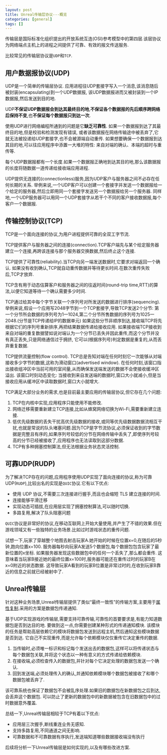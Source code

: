 ```yaml
---
layout: post
title: Unreal传输层协议---概览
categories: [general]
tags: []
---
```


传输层是国际标准化组织提出的开放系统互连(OSI)参考模型中的第四层.该层协议为网络端点主机上的进程之间提供了可靠、有效的报文传送服务.

比较常见的传输层协议是`UDP`和`TCP`.

## 用户数据报协议(UDP)

UDP是一个简单的传输层协议.
应用进程往UDP套接字写入一个消息,该消息随后被封装(encapsulating)到一个UDP数据报,
该UDP数据报进而又被封装到一个IP数据报,然后发送到目的地.

UDP**不保证UDP数据报会到达其最终目的地**,**不保证各个数据报的先后顺序跨网络后保持不变**,也**不保证每个数据报只到达一次**.

使用UDP进行网络编程所通到的问题是它**缺乏可靠性**.
如果一个数据报到达了其最终目的地,但是校验和检测发现有错误,
或者该数据报在网络传输途中被丢弃了,它就无法被投递给UDP套接字,也不会被源端自动重传.
如果想要确保一个数据报到达其目的地,可以往应用程序中添置一大堆的特性: 来自对端的确认、本端的超时与重传等.

每个UDP数据报都有一个长度.如果一个数据报正确地到达其目的地,那么该数据报的长度将随数据一道传递给接收端应用进程.

UDP提供无连接的(connectionless)服务,因为UDP客户与服务器之间不必存在任何长期的关系.
举例来说,一个UDP客户可以创建一个套接字并发送一个数据报给一个给定的服务器,然后立即用同一个套接字发送另一个数据报给另一个服务器.
同样地,一个UDP服务器可以用同一个UDP套接字从若干个不同的客户接收数据报,每个客户一个数据报.

## 传输控制协议(TCP)
TCP是一个面向连接的协议,为用户进程提供可靠的全双工字节流.

TCP提供客户与服务器之间的连接(connection).TCP客户端先与某个给定服务器建立一个连接,再跨该连接与那个服务器交换数据,然后终止这个连接.

TCP提供了可靠性(reliability).当TCP向另一端发送数据时,它要求对端返回一个确认.
如果没有收到确认,TCP就自动重传数据并等待更长时间.在数次重传失败后,TCP才放弃.

TCP含有用于动态估算客户和服务器之间的往返时间(round-trip time,RTT)的算法,以便它知道等待一个确认需要多少时间.

TCP通过给其中每个字节关联一个序列号对所发送的数据进行排序(sequencing).
举例来说,假设一个应用写2048字节到一个TCP套接字,导致TCP发送2个分节: 
第一个分节所会数据的序列号为1一1024,第二个分节所售数据的序列号为1025一2048.(分节是TCP传递给IP的数据单元)
如果这些分节非顺序到达,接收端TCP将先根据它们的序列号重新排序,再把结果数据传递给接收应用.
如果接收端TCP接收到来自对端的重复数据譬如说对端认为一个分节已丢失并因此重传,而这个分节并没有真正丢失,只是网络通信过于拥挤,
它可以(根据序列号)判定数据是重复的,从而丢弃重复数据.

TCP提供流量控制(flow control).
TCP总是告知对端在任何时刻它一次能够从对端接收多少字节的数据,这称为滑动窗口(advertised window).
在任何时刻,该窗口指出接收组冲区中当前可用的室间量,从而确保发送端发送的数据不会使接收缓冲区溢出.
该窗口时刻动态变化: 当接收到来自发送端的数据时,窗口大小就减小,但是当接收应用从缓冲区中读取数据时,窗口大小就增大.

TCP满足大部分业务的需求,也是目前最主要应用的传输层协议,但它存在几个问题:

1. TCP在内核中实现,应用程序只能使用不能修改.
1. 网络迁移需要重新建立TCP连接,比如从蜂窝网络切换为Wi-Fi,需要重新建立连接.
1. 低优先级数据的丢失干扰高优先级数据的接收,或同等优先级数据数据流相互干扰,也就是常说的队头堵塞问题.因为TCP是字节流协议,必须保证收到的字节数据是完整且有序的,如果序列号较低的分节在网络传输中丢失了,即使序列号较高的分节已经被接收了,应用程序也无法读取到这部分数据.
1. TCP有多种拥塞控制算法,但无法根据业务状态灵活控制.


## 可靠UDP(RUDP)

为了解决TCP存在的问题,应用程序使用UDP实现了面向连接的协议,称为可靠UDP(`RUDP`),比较出名的实现是`QUIC`协议.它有以下优点:

* 使用 UDP 协议,不需要三次连接进行握手,而且也会缩短 TLS 建立连接的时间.
* 连接能够平滑迁移
* 实现动态可插拔,在应用层实现了拥塞控制算法,可以随时切换.
* 多路复用,解决了队头阻塞问题

`QUIC`协议是非常好的协议,在移动互联网上开始大量使用,并产生了不错的效果.但在游戏领域又有一些独特的业务场景.比如过时游戏状态的重传问题.

试想一下,玩家了穿越整个地图去射击玩家A.她开始的时候在位置x=0,在随后的5秒钟,跑向位置x=100.
服务器每秒向玩家A发送5个数据包,每个数据包包含玩家了最新位置的x坐标.
如果服务器发现这些数据包中的任何一个丢失了,那么都会重传.
这意味着当玩家B接近她的最终位置x=100时,服务器可能还在重传过时的玩家B在x=0附近的状态数据.
这导致玩家A看到的玩家B位置是非常过时的,在收到玩家B靠近的信息之前就已经被射中了.

## Unreal传输层

针对这种业务场景,Unreal传输层提供了类似“最终一致性”的传输方案,主要用于[属性复制](https://docs.unrealengine.com/5.1/zh-CN/property-replication-in-unreal-engine/).采用的方案是数据包传递通知.

基于UDP实现游戏的传输层,需要支持可靠传输,可靠性的首要要求是,有能力知道数据包是否到达目的地.
要做到这一点,你需要创建某种形式的传递通知模块.
该模块的任务是帮助高层依赖它的模块将数据包发送到远程主机,然后通知这些模块数据是否到达.
它自己不实现重传,而是允许每个依赖模块仅仅重传它决定重传的数据.

1. 当传输时,必须唯一标识和标记每个发送出去的数据包,这样可以将传递状态与每个数据包关联,并将这个状态以一种有意义的方式传递给依赖模块.
1. 在接收端,必须检查传入的数据包,并针对每个它决定处理的数据包发送一个确认.
1. 回到发送端,必须处理传入的确认,并通知依赖模块哪个数据包被接收了和哪个数据包被丢弃了.

该可靠系统也保证了数据包不会被乱序处理.如果旧的数据包在新数据包之后到达,会丢弃这个数据包.
可以防止了更新的数据包中的新数据被包含在旧数据包中的过时数据意外覆盖.

总结一下,Unreal传输层相较于TCP有着以下优点:

* 应用层三次握手,断线重连业务无感知.
* 支持多路复用,不同通道之间无影响.
* 可靠数据和不可靠数据有序执行,发送端知道哪些数据接收端没有执行

后续将分析一下Unreal传输层是如何实现的,以及有哪些改进方案.
